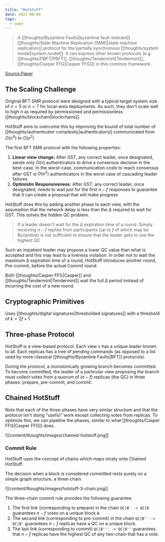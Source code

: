 ```yaml
---
title: "HotStuff"
date: 2022-08-09
tags:
  - seed
---
```


> A [[thoughts/Byzantine Faults|byzantine fault-tolerant]] [[thoughts/State Machine Replication (SMR)|state machine replication]] protocol for the partially synchronous [[thoughts/system model|system model]]. It can express other known protocols (e.g. [[thoughts/PBFT|PBFT]], [[thoughts/Tendermint|Tendermint]], [[thoughts/Casper FFG|Casper FFG]]) in this common framework.

[Source Paper](https://arxiv.org/pdf/1803.05069.pdf)

## The Scaling Challenge

Original BFT SMR protocol were designed with a typical target system size of $n = 5$ or $n = 7$ for local-area deployments. As such, they don't scale well to high $n$ as required by permissioned and permissionless [[thoughts/blockchain|blockchains]].

HotStuff aims to overcome this by improving the bound of total number of [[thoughts/authenticator complexity|authenticators]] communicated from $O(n^4)$ to $O(n^2)$

The first BFT SMR protocol with the following properties:

1. **Linear view change:** After GST, any correct leader, once designated, sends only $O(n)$ authenticators to drive a consensus decision in the best-case. In the worst-case, communication costs to reach consensus after GST is $O(n^2)$ authenticators in the worst case of cascading leader failures
2. **Optimistic Responsiveness**: After GST, any correct leader, once designated, needs to wait just for the first $n − f$ responses to guarantee that it can create a proposal that will make progress

HotStuff does this by adding another phase to each view, with the assumption that the network delay is less than the $\Delta$ required to wait for GST. This solves the hidden QC problem.

> If a leader doesn't wait for the $\Delta$ expiration time of a round. Simply receiving $n-f$ replies from participants (up to $f$ of which may be Byzantine) is not sufficient to ensure that the leader gets to see the highest QC

Such an impatient leader may propose a lower QC value than what is accepted and this may lead to a liveness violation. In order not to wait the maximum Δ expiration time of a round, HotStuff introduces another round, Pre-commit, before the actual Commit round.

Both [[thoughts/Casper FFG|Casper]] and [[thoughts/Tendermint|Tendermint]] wait the full $\Delta$ period instead of incurring the cost of a new round.

## Cryptographic Primitives

Uses [[thoughts/digital signatures|thresholded signatures]] with a threshold of $k = 2f+1$

## Three-phase Protocol

HotStuff is a view-based protocol. Each view $v$ has a unique leader known to all. Each replicas has a tree of pending commands (as opposed to a list used by more classical [[thoughts/Byzantine Faults|BFT]] protocols).

During the protocol, a monotonically growing branch becomes committed. To become committed, the leader of a particular view proposing the branch must collect votes from a quorum of $(n − f)$ replicas (the QC) in three phases: prepare, pre-commit, and commit.

## Chained HotStuff

Note that each of the three-phases have very similar structure and that the protocol isn't doing "useful" work except collecting votes from replicas. To optimize this, we can pipeline the phases, similar to what [[thoughts/Casper FFG|Casper FFG]] does.

![[content/thoughts/images/chained-hotstuff.png]]

### Commit Rule

HotStuff uses the concept of chains which maps nicely onto Chained HotStuff.

The decision when a block is considered committed rests purely on a simple graph structure, a three-chain.

![[content/thoughts/images/hotstuff-3-chain.png]]

The three-chain commit rule provides the following guarantee.

1. The first link (corresponding to prepare) in the chain `QC|B' -> QC|B` guarantees $n-f$ votes on a unique block `B`.
2. The second link (corresponding to pre-commit) in the chain `QC|B'' -> QC|B'` guarantees $n-f$ replicas have a QC on a unique block.
3. The last link (corresponding to commit) `QC|B''' -> QC|B''` guarantees that $n-f$ replicas have the highest QC of any two-chain that has a vote.
